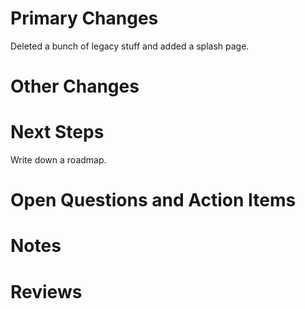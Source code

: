 # Primary Changes

Deleted a bunch of legacy stuff and added a splash page.

# Other Changes

# Next Steps

Write down a roadmap.

# Open Questions and Action Items

# Notes

# Reviews